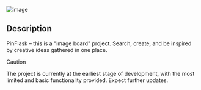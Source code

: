 ![image](https://imgur.com/3HM0FJA.png)

## Description
PinFlask – this is a "image board" project. Search, create, and be inspired by creative ideas gathered in one place.

> [!CAUTION]
> The project is currently at the earliest stage of development, with the most limited and basic functionality provided. Expect further updates.
